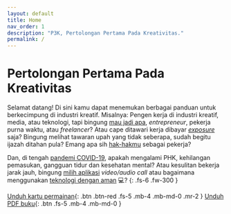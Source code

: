 ```yaml
---
layout: default
title: Home
nav_order: 1
description: "P3K, Pertolongan Pertama Pada Kreativitas."
permalink: /
---
```


# Pertolongan Pertama Pada Kreativitas

Selamat datang! Di sini kamu dapat menemukan berbagai panduan untuk berkecimpung di industri kreatif. Misalnya: Pengen kerja di industri kreatif, media, atau teknologi, tapi bingung [mau jadi apa](mau-jadi-apa), _entrepreneur_, pekerja purna waktu, atau _freelancer_? Atau cape ditawari kerja dibayar [_exposure_](magang-exposure) saja? Bingung melihat tawaran upah yang tidak seberapa, sudah begitu ijazah ditahan pula? Emang apa sih [hak-hakmu](hak-normatif) sebagai pekerja?

Dan, di tengah [pandemi COVID-19](covid19), apakah mengalami PHK, kehilangan pemasukan, gangguan tidur dan kesehatan mental? Atau kesulitan bekerja jarak jauh, bingung [milih aplikasi](groupchat-videocall) _video/audio call_ atau bagaimana menggunakan [teknologi dengan aman](keamanan-digital) :computer:?
{: .fs-6 .fw-300 }

[Unduh kartu permainan](#){: .btn .btn-red .fs-5 .mb-4 .mb-md-0 .mr-2 } [Unduh PDF buku](#){: .btn .fs-5 .mb-4 .mb-md-0 }
